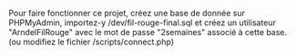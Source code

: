 Pour faire fonctionner ce projet, créez une base de donnée sur PHPMyAdmin, importez-y /dev/fil-rouge-final.sql et créez un utilisateur "ArndelFilRouge" avec le mot de passe "2semaines" associé à cette base.
(ou modifiez le fichier /scripts/connect.php)